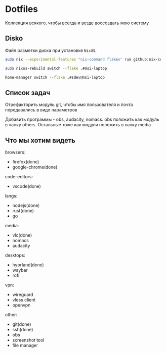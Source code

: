 # Dotfiles

Коллекция всякого, чтобы всегда и везде воссоздать мою систему

## Disko

Файл разметки диска при установке `NixOS`.

```bash
sudo nix --experimental-features "nix-command flakes" run github:nix-community/disko/latest -- --mode destroy,format,mount ./disko.nix
```

```bash
sudo nixos-rebuild switch --flake .#msi-laptop
```

```bash
home-manager switch --flake .#sdev@msi-laptop
```

## Список задач

Отрефакторить модуль git, чтобы имя пользователя и почта передавались в виде параметров

Добавить программы - obs, audacity, nomacs. obs положить как модуль в папку others. Остальные тоже как модули положить в папку media

## Что мы хотим видеть

browsers:

- firefox(done)
- google-chrome(done)

code-editors:

- vscode(done)

langs:

- nodejs(done)
- rust(done)
- go

media:

- vlc(done)
- nomacs
- audacity

desktops:

- hyprland(done)
- waybar
- rofi

vpn:

- wireguard
- vless client
- openvpn

other:

- git(done)
- ssh(done)
- obs
- screenshot tool
- file manager

